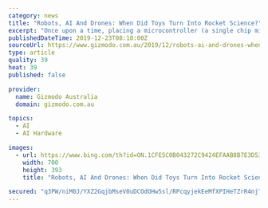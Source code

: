 ```yaml
---
category: news
title: "Robots, AI And Drones: When Did Toys Turn Into Rocket Science?"
excerpt: "Once upon a time, placing a microcontroller (a single chip microprocessor) inside a toy was simply uneconomical ... Various reports indicate in 2020, artificial intelligence (AI) and machine learning will continue to be pervasive in our lives. This means buying toys could become an even trickier task than it currently is."
publishedDateTime: 2019-12-23T08:10:00Z
sourceUrl: https://www.gizmodo.com.au/2019/12/robots-ai-and-drones-when-did-toys-turn-into-rocket-science/
type: article
quality: 39
heat: 39
published: false

provider:
  name: Gizmodo Australia
  domain: gizmodo.com.au

topics:
  - AI
  - AI Hardware

images:
  - url: https://www.bing.com/th?id=ON.1CFE5C0B043272C9424EFAAB8B7E3D53
    width: 700
    height: 393
    title: "Robots, AI And Drones: When Did Toys Turn Into Rocket Science?"

secured: "q3PW/niM0J/YXZ2GqjbMseV0uDCOdOHw5sl/RPcqyjekEeMfXPIHeTZrR4njTqc2twHJcxxVUIuLIQJPdM/iJynt8C2zT5d92/uEViKEOaUPhbjoSre7f+sCEgi0fTzO4dcjaWpNln7PknaAVYJgM1GnlZ+MONt4pSWLOy/ua7uL9ZE4az+//6nk8dbDk3PFLscs0CE2uxUBnLTZRO+ahRuWVxI+20W4+uWn520HxTcHvjRAcntyMeVa5/hYK0fGvWzF1AsjCgYxSkWLS86NlQ==;MQk7ZR7lGZjJquzZFyn0+Q=="
---
```


